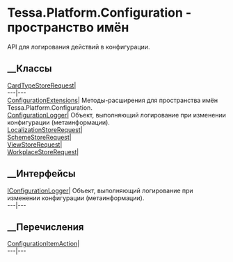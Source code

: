# Tessa.Platform.Configuration - пространство имён
API для логирования действий в конфигурации.
##  __Классы
[CardTypeStoreRequest](T_Tessa_Platform_Configuration_CardTypeStoreRequest.htm)|  
---|---  
[ConfigurationExtensions](T_Tessa_Platform_Configuration_ConfigurationExtensions.htm)|
Методы-расширения для пространства имён Tessa.Platform.Configuration.  
[ConfigurationLogger](T_Tessa_Platform_Configuration_ConfigurationLogger.htm)|
Объект, выполняющий логирование при изменении конфигурации (метаинформации).  
[LocalizationStoreRequest](T_Tessa_Platform_Configuration_LocalizationStoreRequest.htm)|  
[SchemeStoreRequest](T_Tessa_Platform_Configuration_SchemeStoreRequest.htm)|  
[ViewStoreRequest](T_Tessa_Platform_Configuration_ViewStoreRequest.htm)|  
[WorkplaceStoreRequest](T_Tessa_Platform_Configuration_WorkplaceStoreRequest.htm)|  
## __Интерфейсы
[IConfigurationLogger](T_Tessa_Platform_Configuration_IConfigurationLogger.htm)|
Объект, выполняющий логирование при изменении конфигурации (метаинформации).  
---|---  
## __Перечисления
[ConfigurationItemAction](T_Tessa_Platform_Configuration_ConfigurationItemAction.htm)|  
---|---
